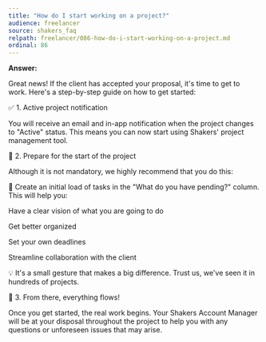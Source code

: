 ```yaml
---
title: "How do I start working on a project?"
audience: freelancer
source: shakers_faq
relpath: freelancer/086-how-do-i-start-working-on-a-project.md
ordinal: 86
---
```


**Answer:**

Great news! If the client has accepted your proposal, it's time to get to work. Here's a step-by-step guide on how to get started:

✅ 1. Active project notification

You will receive an email and in-app notification when the project changes to "Active" status.
This means you can now start using Shakers' project management tool.

🏁 2. Prepare for the start of the project

Although it is not mandatory, we highly recommend that you do this:

📌 Create an initial load of tasks in the "What do you have pending?" column.
This will help you:

Have a clear vision of what you are going to do

Get better organized

Set your own deadlines

Streamline collaboration with the client

💡 It's a small gesture that makes a big difference. Trust us, we've seen it in hundreds of projects.


🧭 3. From there, everything flows!

Once you get started, the real work begins.
Your Shakers Account Manager will be at your disposal throughout the project to help you with any questions or unforeseen issues that may arise.
